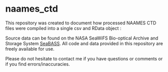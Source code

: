 # naames_ctd

This repository was created to document how processed NAAMES CTD files were compiled into a single csv and RData object :

Source data can be found on the NASA SeaWiFS Bio-optical Archive and Storage System [SeaBASS](https://seabass.gsfc.nasa.gov/experiment/NAAMES). All code and data provided in this repository are freely available for use. 

Please do not hesitate to contact me if you have questions or comments or if you find errors/inaccuracies.